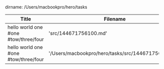 dirname: /Users/macbookpro/hero/tasks


 Title                                                                            |  Filename
--------------------------------------------------------------------------------- | --------------------------
 hello world one #one #tow/three/four                                             |  'src/144671756100.md'
 hello world one #one #tow/three/four                                             |  '/Users/macbookpro/hero/tasks/src/144671756100.md'

